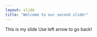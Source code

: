 ```yaml
---
layout: slide
title: "Welcome to our second slide!"
---
```

This is my slide
Use left arrow to go back!
